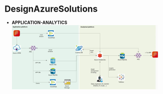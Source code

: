 # DesignAzureSolutions


+ **APPLICATION-ANALYTICS**  
![APPLICATION-ANALYTICS](ReferenceArchitectures/Finance/HSBC-PaymentApp.png)
